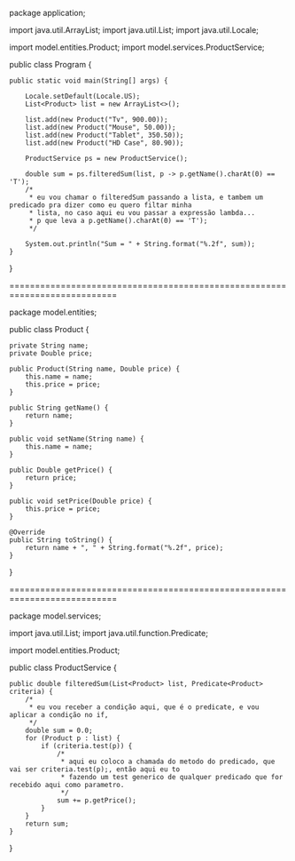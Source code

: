 package application;

import java.util.ArrayList;
import java.util.List;
import java.util.Locale;

import model.entities.Product;
import model.services.ProductService;

public class Program {
	
	public static void main(String[] args) {

		Locale.setDefault(Locale.US);
		List<Product> list = new ArrayList<>();

		list.add(new Product("Tv", 900.00));
		list.add(new Product("Mouse", 50.00));
		list.add(new Product("Tablet", 350.50));
		list.add(new Product("HD Case", 80.90));

		ProductService ps = new ProductService();
		
		double sum = ps.filteredSum(list, p -> p.getName().charAt(0) == 'T');
		/*
		 * eu vou chamar o filteredSum passando a lista, e tambem um predicado pra dizer como eu quero filtar minha
		 * lista, no caso aqui eu vou passar a expressão lambda...
		 * p que leva a p.getName().charAt(0) == 'T');
		 */
 
		System.out.println("Sum = " + String.format("%.2f", sum));
	}
}

===========================================================================

package model.entities;

public class Product {

	private String name;
	private Double price;
	
	public Product(String name, Double price) {
		this.name = name;
		this.price = price;
	}

	public String getName() {
		return name;
	}

	public void setName(String name) {
		this.name = name;
	}

	public Double getPrice() {
		return price;
	}
 
	public void setPrice(Double price) {
		this.price = price;
	}

	@Override
	public String toString() {
		return name + ", " + String.format("%.2f", price);
	}
}

===========================================================================

package model.services;

import java.util.List;
import java.util.function.Predicate;

import model.entities.Product;

public class ProductService {

	public double filteredSum(List<Product> list, Predicate<Product> criteria) {
		/*
		 * eu vou receber a condição aqui, que é o predicate, e vou aplicar a condição no if, 
		 */
		double sum = 0.0;
		for (Product p : list) {
			if (criteria.test(p)) {
				/*
				 * aqui eu coloco a chamada do metodo do predicado, que vai ser criteria.test(p);, então aqui eu to
				 * fazendo um test generico de qualquer predicado que for recebido aqui como parametro. 
				 */
				sum += p.getPrice();
			}
		}
		return sum;
	}
}

